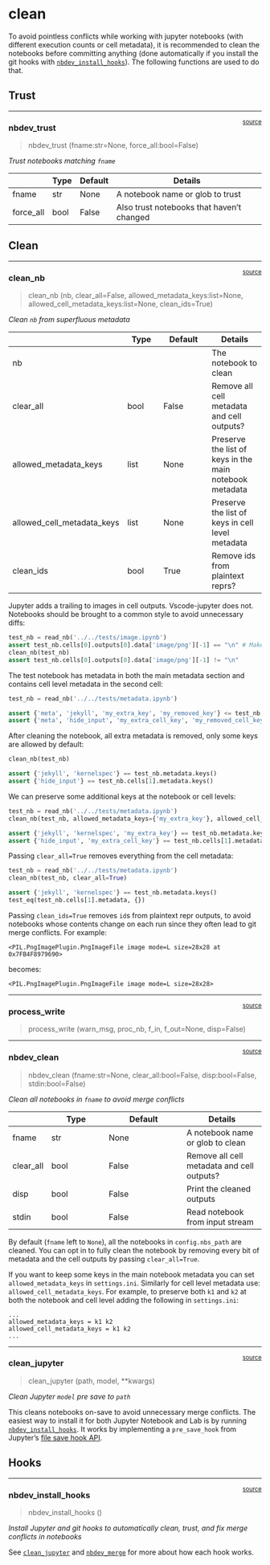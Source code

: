 # clean


<!-- WARNING: THIS FILE WAS AUTOGENERATED! DO NOT EDIT! -->

To avoid pointless conflicts while working with jupyter notebooks (with
different execution counts or cell metadata), it is recommended to clean
the notebooks before committing anything (done automatically if you
install the git hooks with
[`nbdev_install_hooks`](https://nbdev.fast.ai/api/clean.html#nbdev_install_hooks)).
The following functions are used to do that.

## Trust

------------------------------------------------------------------------

<a href="https://github.com/fastai/nbdev/blob/master/nbdev/clean.py#L25"
target="_blank" style="float:right; font-size:smaller">source</a>

### nbdev_trust

>  nbdev_trust (fname:str=None, force_all:bool=False)

*Trust notebooks matching `fname`*

<table>
<thead>
<tr>
<th></th>
<th><strong>Type</strong></th>
<th><strong>Default</strong></th>
<th><strong>Details</strong></th>
</tr>
</thead>
<tbody>
<tr>
<td>fname</td>
<td>str</td>
<td>None</td>
<td>A notebook name or glob to trust</td>
</tr>
<tr>
<td>force_all</td>
<td>bool</td>
<td>False</td>
<td>Also trust notebooks that haven’t changed</td>
</tr>
</tbody>
</table>

## Clean

------------------------------------------------------------------------

<a href="https://github.com/fastai/nbdev/blob/master/nbdev/clean.py#L86"
target="_blank" style="float:right; font-size:smaller">source</a>

### clean_nb

>  clean_nb (nb, clear_all=False, allowed_metadata_keys:list=None,
>                allowed_cell_metadata_keys:list=None, clean_ids=True)

*Clean `nb` from superfluous metadata*

<table>
<colgroup>
<col style="width: 6%" />
<col style="width: 25%" />
<col style="width: 34%" />
<col style="width: 34%" />
</colgroup>
<thead>
<tr>
<th></th>
<th><strong>Type</strong></th>
<th><strong>Default</strong></th>
<th><strong>Details</strong></th>
</tr>
</thead>
<tbody>
<tr>
<td>nb</td>
<td></td>
<td></td>
<td>The notebook to clean</td>
</tr>
<tr>
<td>clear_all</td>
<td>bool</td>
<td>False</td>
<td>Remove all cell metadata and cell outputs?</td>
</tr>
<tr>
<td>allowed_metadata_keys</td>
<td>list</td>
<td>None</td>
<td>Preserve the list of keys in the main notebook metadata</td>
</tr>
<tr>
<td>allowed_cell_metadata_keys</td>
<td>list</td>
<td>None</td>
<td>Preserve the list of keys in cell level metadata</td>
</tr>
<tr>
<td>clean_ids</td>
<td>bool</td>
<td>True</td>
<td>Remove ids from plaintext reprs?</td>
</tr>
</tbody>
</table>

Jupyter adds a trailing <code></code> to images in cell outputs.
Vscode-jupyter does not.  
Notebooks should be brought to a common style to avoid unnecessary
diffs:

``` python
test_nb = read_nb('../../tests/image.ipynb')
assert test_nb.cells[0].outputs[0].data['image/png'][-1] == "\n" # Make sure it was not converted by acccident
clean_nb(test_nb)
assert test_nb.cells[0].outputs[0].data['image/png'][-1] != "\n"
```

The test notebook has metadata in both the main metadata section and
contains cell level metadata in the second cell:

``` python
test_nb = read_nb('../../tests/metadata.ipynb')

assert {'meta', 'jekyll', 'my_extra_key', 'my_removed_key'} <= test_nb.metadata.keys()
assert {'meta', 'hide_input', 'my_extra_cell_key', 'my_removed_cell_key'} == test_nb.cells[1].metadata.keys()
```

After cleaning the notebook, all extra metadata is removed, only some
keys are allowed by default:

``` python
clean_nb(test_nb)

assert {'jekyll', 'kernelspec'} == test_nb.metadata.keys()
assert {'hide_input'} == test_nb.cells[1].metadata.keys()
```

We can preserve some additional keys at the notebook or cell levels:

``` python
test_nb = read_nb('../../tests/metadata.ipynb')
clean_nb(test_nb, allowed_metadata_keys={'my_extra_key'}, allowed_cell_metadata_keys={'my_extra_cell_key'})

assert {'jekyll', 'kernelspec', 'my_extra_key'} == test_nb.metadata.keys()
assert {'hide_input', 'my_extra_cell_key'} == test_nb.cells[1].metadata.keys()
```

Passing `clear_all=True` removes everything from the cell metadata:

``` python
test_nb = read_nb('../../tests/metadata.ipynb')
clean_nb(test_nb, clear_all=True)

assert {'jekyll', 'kernelspec'} == test_nb.metadata.keys()
test_eq(test_nb.cells[1].metadata, {})
```

Passing `clean_ids=True` removes `id`s from plaintext repr outputs, to
avoid notebooks whose contents change on each run since they often lead
to git merge conflicts. For example:

    <PIL.PngImagePlugin.PngImageFile image mode=L size=28x28 at 0x7FB4F8979690>

becomes:

    <PIL.PngImagePlugin.PngImageFile image mode=L size=28x28>

------------------------------------------------------------------------

<a
href="https://github.com/fastai/nbdev/blob/master/nbdev/clean.py#L109"
target="_blank" style="float:right; font-size:smaller">source</a>

### process_write

>  process_write (warn_msg, proc_nb, f_in, f_out=None, disp=False)

------------------------------------------------------------------------

<a
href="https://github.com/fastai/nbdev/blob/master/nbdev/clean.py#L132"
target="_blank" style="float:right; font-size:smaller">source</a>

### nbdev_clean

>  nbdev_clean (fname:str=None, clear_all:bool=False, disp:bool=False,
>                   stdin:bool=False)

*Clean all notebooks in `fname` to avoid merge conflicts*

<table>
<colgroup>
<col style="width: 6%" />
<col style="width: 25%" />
<col style="width: 34%" />
<col style="width: 34%" />
</colgroup>
<thead>
<tr>
<th></th>
<th><strong>Type</strong></th>
<th><strong>Default</strong></th>
<th><strong>Details</strong></th>
</tr>
</thead>
<tbody>
<tr>
<td>fname</td>
<td>str</td>
<td>None</td>
<td>A notebook name or glob to clean</td>
</tr>
<tr>
<td>clear_all</td>
<td>bool</td>
<td>False</td>
<td>Remove all cell metadata and cell outputs?</td>
</tr>
<tr>
<td>disp</td>
<td>bool</td>
<td>False</td>
<td>Print the cleaned outputs</td>
</tr>
<tr>
<td>stdin</td>
<td>bool</td>
<td>False</td>
<td>Read notebook from input stream</td>
</tr>
</tbody>
</table>

By default (`fname` left to `None`), all the notebooks in
`config.nbs_path` are cleaned. You can opt in to fully clean the
notebook by removing every bit of metadata and the cell outputs by
passing `clear_all=True`.

If you want to keep some keys in the main notebook metadata you can set
`allowed_metadata_keys` in `settings.ini`. Similarly for cell level
metadata use: `allowed_cell_metadata_keys`. For example, to preserve
both `k1` and `k2` at both the notebook and cell level adding the
following in `settings.ini`:

    ...
    allowed_metadata_keys = k1 k2
    allowed_cell_metadata_keys = k1 k2
    ...

------------------------------------------------------------------------

<a
href="https://github.com/fastai/nbdev/blob/master/nbdev/clean.py#L147"
target="_blank" style="float:right; font-size:smaller">source</a>

### clean_jupyter

>  clean_jupyter (path, model, **kwargs)

*Clean Jupyter `model` pre save to `path`*

This cleans notebooks on-save to avoid unnecessary merge conflicts. The
easiest way to install it for both Jupyter Notebook and Lab is by
running
[`nbdev_install_hooks`](https://nbdev.fast.ai/api/clean.html#nbdev_install_hooks).
It works by implementing a `pre_save_hook` from Jupyter’s [file save
hook
API](https://jupyter-server.readthedocs.io/en/latest/developers/savehooks.html).

## Hooks

------------------------------------------------------------------------

<a
href="https://github.com/fastai/nbdev/blob/master/nbdev/clean.py#L189"
target="_blank" style="float:right; font-size:smaller">source</a>

### nbdev_install_hooks

>  nbdev_install_hooks ()

*Install Jupyter and git hooks to automatically clean, trust, and fix
merge conflicts in notebooks*

See
[`clean_jupyter`](https://nbdev.fast.ai/api/clean.html#clean_jupyter)
and [`nbdev_merge`](https://nbdev.fast.ai/api/merge.html#nbdev_merge)
for more about how each hook works.
